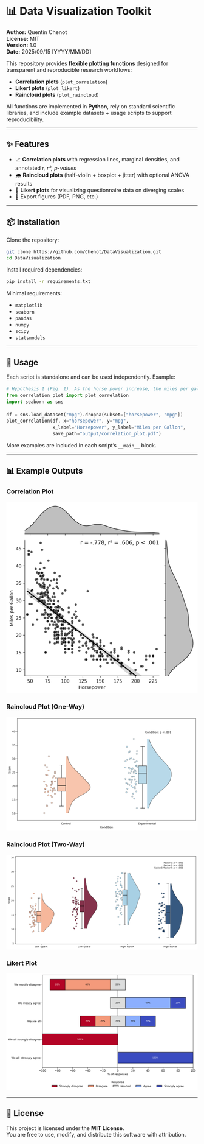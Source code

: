 # 📊 Data Visualization Toolkit

**Author:** Quentin Chenot  
**License:** MIT  
**Version:** 1.0  
**Date:** 2025/09/15 [YYYY/MM/DD]  

This repository provides **flexible plotting functions** designed for transparent and reproducible research workflows:

- **Correlation plots** (`plot_correlation`)  
- **Likert plots** (`plot_likert`)  
- **Raincloud plots** (`plot_raincloud`)  

All functions are implemented in **Python**, rely on standard scientific libraries, and include example datasets + usage scripts to support reproducibility.  

---

## ✨ Features

- 📈 **Correlation plots** with regression lines, marginal densities, and annotated *r, r², p-values*  
- 🌧 **Raincloud plots** (half-violin + boxplot + jitter) with optional ANOVA results 
- 📝 **Likert plots** for visualizing questionnaire data on diverging scales  
- 💾 Export figures (PDF, PNG, etc.)
---

## 📦 Installation

Clone the repository:

```bash
git clone https://github.com/Chenot/DataVisualization.git
cd DataVisualization
```

Install required dependencies:

```bash
pip install -r requirements.txt
```

Minimal requirements:
- `matplotlib`
- `seaborn`
- `pandas`
- `numpy`
- `scipy`
- `statsmodels`

---

## 🚀 Usage

Each script is standalone and can be used independently. Example:

```python
# Hypothesis 1 (Fig. 1). As the horse power increase, the miles per gallon will decrease
from correlation_plot import plot_correlation
import seaborn as sns

df = sns.load_dataset("mpg").dropna(subset=["horsepower", "mpg"])
plot_correlation(df, x="horsepower", y="mpg",
                 x_label="Horsepower", y_label="Miles per Gallon",
                 save_path="output/correlation_plot.pdf")
```

More examples are included in each script’s `__main__` block.

---

## 📊 Example Outputs

### Correlation Plot
![Correlation Plot](output/correlation_plot.png)

### Raincloud Plot (One-Way)
![Raincloud One-Way](output/raincloud_plot_1way.png)

### Raincloud Plot (Two-Way)
![Raincloud Two-Way](output/raincloud_plot_2way.png)

### Likert Plot
![Likert Plot](output/likert_plot.png)

---

## 📜 License

This project is licensed under the **MIT License**.  
You are free to use, modify, and distribute this software with attribution.  
